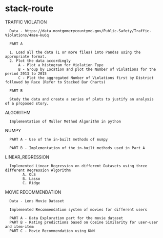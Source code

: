 # stack-route


TRAFFIC VIOLATION

      Data - https://data.montgomerycountymd.gov/Public-Safety/Traffic-Violations/4mse-ku6q
      
      PART A
      
      1. Load all the data (1 or more files) into Pandas using the appropriate format.
      2. Plot the data accordingly
          A - Plot a histogram for Violation Type
          B - Group by Location and plot the Number of Violations for the period 2013 to 2015
          C - Plot the aggregated Number of Violations first by District followed by Race (Refer to Stacked Bar Charts)
          
      PART B
      
      Study the data and create a series of plots to justify an analysis of a proposed story.


ALGORITHM

      Implementation of Muller Method Algorithm in python 

NUMPY
    
      PART A - Use of the in-built methods of numpy
      
      PART B - Implementation of the in-built methods used in Part A
      
      
LINEAR_REGRESSION

      Implemented Linear Regression on different Datasets using three different Regression Algorithm 
            A. OLS
            B. Lasso
            C. Ridge
            

MOVIE RECOMMENDATION

      Data - Lens Movie Dataset
      
      Implemented Recommendation system of movies for different users
      
      PART A - Data Exploration part for the movie dataset
      PART B - Rating predictions based on Cosine Similarity for user-user and item-item
      PART C - Movie Recommendation using KNN
